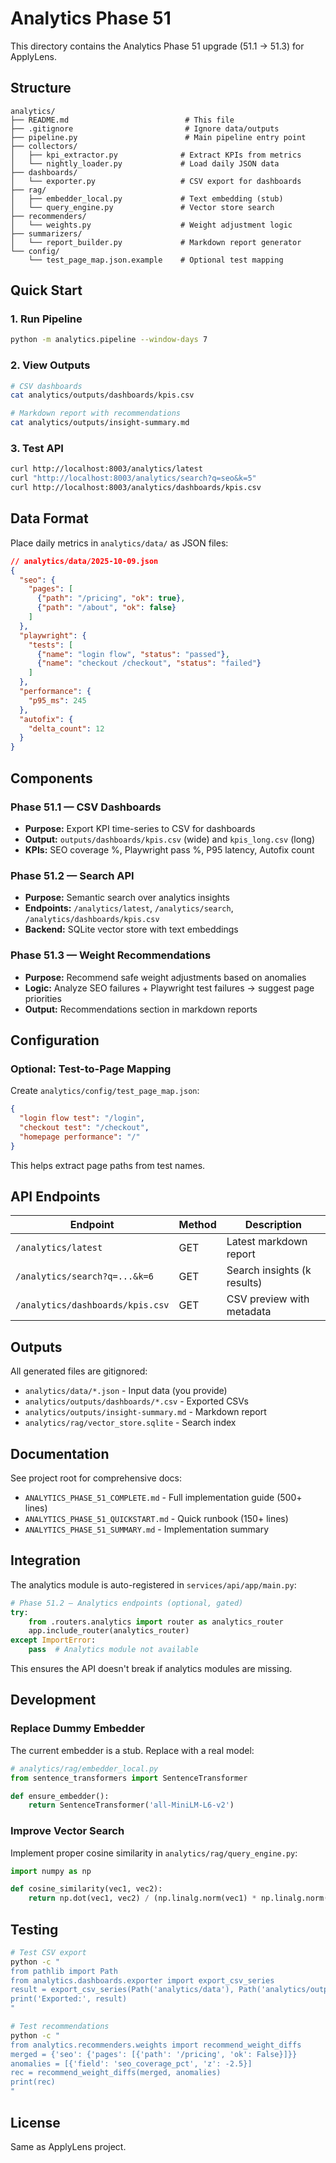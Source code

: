# Analytics Phase 51

This directory contains the Analytics Phase 51 upgrade (51.1 → 51.3) for ApplyLens.

## Structure

```
analytics/
├── README.md                          # This file
├── .gitignore                         # Ignore data/outputs
├── pipeline.py                        # Main pipeline entry point
├── collectors/
│   ├── kpi_extractor.py              # Extract KPIs from metrics
│   └── nightly_loader.py             # Load daily JSON data
├── dashboards/
│   └── exporter.py                   # CSV export for dashboards
├── rag/
│   ├── embedder_local.py             # Text embedding (stub)
│   └── query_engine.py               # Vector store search
├── recommenders/
│   └── weights.py                    # Weight adjustment logic
├── summarizers/
│   └── report_builder.py             # Markdown report generator
└── config/
    └── test_page_map.json.example    # Optional test mapping
```

## Quick Start

### 1. Run Pipeline
```bash
python -m analytics.pipeline --window-days 7
```

### 2. View Outputs
```bash
# CSV dashboards
cat analytics/outputs/dashboards/kpis.csv

# Markdown report with recommendations
cat analytics/outputs/insight-summary.md
```

### 3. Test API
```bash
curl http://localhost:8003/analytics/latest
curl "http://localhost:8003/analytics/search?q=seo&k=5"
curl http://localhost:8003/analytics/dashboards/kpis.csv
```

## Data Format

Place daily metrics in `analytics/data/` as JSON files:

```json
// analytics/data/2025-10-09.json
{
  "seo": {
    "pages": [
      {"path": "/pricing", "ok": true},
      {"path": "/about", "ok": false}
    ]
  },
  "playwright": {
    "tests": [
      {"name": "login flow", "status": "passed"},
      {"name": "checkout /checkout", "status": "failed"}
    ]
  },
  "performance": {
    "p95_ms": 245
  },
  "autofix": {
    "delta_count": 12
  }
}
```

## Components

### Phase 51.1 — CSV Dashboards
- **Purpose:** Export KPI time-series to CSV for dashboards
- **Output:** `outputs/dashboards/kpis.csv` (wide) and `kpis_long.csv` (long)
- **KPIs:** SEO coverage %, Playwright pass %, P95 latency, Autofix count

### Phase 51.2 — Search API
- **Purpose:** Semantic search over analytics insights
- **Endpoints:** `/analytics/latest`, `/analytics/search`, `/analytics/dashboards/kpis.csv`
- **Backend:** SQLite vector store with text embeddings

### Phase 51.3 — Weight Recommendations
- **Purpose:** Recommend safe weight adjustments based on anomalies
- **Logic:** Analyze SEO failures + Playwright test failures → suggest page priorities
- **Output:** Recommendations section in markdown reports

## Configuration

### Optional: Test-to-Page Mapping

Create `analytics/config/test_page_map.json`:

```json
{
  "login flow test": "/login",
  "checkout test": "/checkout",
  "homepage performance": "/"
}
```

This helps extract page paths from test names.

## API Endpoints

| Endpoint | Method | Description |
|----------|--------|-------------|
| `/analytics/latest` | GET | Latest markdown report |
| `/analytics/search?q=...&k=6` | GET | Search insights (k results) |
| `/analytics/dashboards/kpis.csv` | GET | CSV preview with metadata |

## Outputs

All generated files are gitignored:

- `analytics/data/*.json` - Input data (you provide)
- `analytics/outputs/dashboards/*.csv` - Exported CSVs
- `analytics/outputs/insight-summary.md` - Markdown report
- `analytics/rag/vector_store.sqlite` - Search index

## Documentation

See project root for comprehensive docs:

- `ANALYTICS_PHASE_51_COMPLETE.md` - Full implementation guide (500+ lines)
- `ANALYTICS_PHASE_51_QUICKSTART.md` - Quick runbook (150+ lines)
- `ANALYTICS_PHASE_51_SUMMARY.md` - Implementation summary

## Integration

The analytics module is auto-registered in `services/api/app/main.py`:

```python
# Phase 51.2 — Analytics endpoints (optional, gated)
try:
    from .routers.analytics import router as analytics_router
    app.include_router(analytics_router)
except ImportError:
    pass  # Analytics module not available
```

This ensures the API doesn't break if analytics modules are missing.

## Development

### Replace Dummy Embedder

The current embedder is a stub. Replace with a real model:

```python
# analytics/rag/embedder_local.py
from sentence_transformers import SentenceTransformer

def ensure_embedder():
    return SentenceTransformer('all-MiniLM-L6-v2')
```

### Improve Vector Search

Implement proper cosine similarity in `analytics/rag/query_engine.py`:

```python
import numpy as np

def cosine_similarity(vec1, vec2):
    return np.dot(vec1, vec2) / (np.linalg.norm(vec1) * np.linalg.norm(vec2))
```

## Testing

```bash
# Test CSV export
python -c "
from pathlib import Path
from analytics.dashboards.exporter import export_csv_series
result = export_csv_series(Path('analytics/data'), Path('analytics/outputs/dashboards'))
print('Exported:', result)
"

# Test recommendations
python -c "
from analytics.recommenders.weights import recommend_weight_diffs
merged = {'seo': {'pages': [{'path': '/pricing', 'ok': False}]}}
anomalies = [{'field': 'seo_coverage_pct', 'z': -2.5}]
rec = recommend_weight_diffs(merged, anomalies)
print(rec)
"
```

## License

Same as ApplyLens project.
